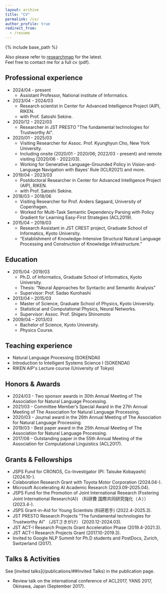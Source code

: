 ```yaml
---
layout: archive
title: "CV"
permalink: /cv/
author_profile: true
redirect_from:
  - /resume
---
```


{% include base_path %}

Also please refer to [researchmap](https://researchmap.jp/shuheikurita) for the latest.<br>
Feel free to contact me for a full cv (pdf).

## Professional experience

* 2024/04 - present
  * Assistant Professor, National institute of Informatics.
* 2023/04 - 2024/03
  * Research scientist in Center for Advanced Intelligence Project (AIP), RIKEN.
  * with Prof. Satoshi Sekine.
* 2020/12 - 2022/03
  * Researcher in JST PRESTO "The fundamental technologies for Trustworthy AI".
* 2020/01 - 2025/03
  * Visiting Researcher for Assoc. Prof. Kyunghyun Cho, New York University.
  * Including onsite (2020/01 - 2020/06; 2022/03 - present) and remote visiting (2020/06 - 2022/03).
  * Working for Generative Language-Grounded Policy in Vision-and-Language Navigation with Bayes' Rule (ICLR2021) and more.
* 2019/04 - 2023/03
  * Postdoctoral Researcher in Center for Advanced Intelligence Project (AIP), RIKEN.
  * with Prof. Satoshi Sekine.
* 2018/03 – 2018/06
  * Visiting Researcher for Prof. Anders Søgaard, University of Copenhagen.
  * Worked for Multi-Task Semantic Dependency Parsing with Policy Gradient for Learning Easy-First Strategies (ACL2019).
* 2015/04 – 2019/03
  * Research Assistant in JST CREST project, Graduate School of Informatics, Kyoto University.
  * “Establishment of Knowledge-Intensive Structural Natural Language Processing and Construction of Knowledge Infrastructure.”

## Education

* 2015/04 -2019/03
  * Ph.D. of Informatics, Graduate School of Informatics, Kyoto University.
  * Thesis: "Neural Approaches for Syntactic and Semantic Analysis"
  * Supervisor: Prof. Sadao Kurohashi
* 2013/04 – 2015/03
  * Master of Science, Graduate School of Physics, Kyoto University.
  * Statistical and Computational Physics, Neural Networks.
  * Supervisor: Assoc. Prof. Shigeru Shinomoto
* 2009/04 – 2013/03
  * Bachelor of Science, Kyoto University.
  * Physics Course.

## Teaching experience

- Natural Language Processing (SOKENDAI)
- Introduction to Intelligent Systems Science I (SOKENDAI)
- RIKEN AIP's Lecture course (University of Tokyo)

## Honors & Awards

- 2024/03 - Two sponsor awards in 30th Annual Meeting of The Association for Natural Language Processing.
- 2021/03 - Committee Member’s Special Award in the 27th Annual Meeting of The Association for Natural Language Processing.
- 2020/03 - Journal award in the 26th Annual Meeting of The Association for Natural Language Processing.
- 2019/03 - Best paper award in the 25th Annual Meeting of The Association for Natural Language Processing.
- 2017/08 - Outstanding paper in the 55th Annual Meeting of the Association for Computational Linguistics (ACL2017).

## Grants & Fellowships

- JSPS Fund for CRONOS, Co-Investigator (PI: Taisuke Kobayashi) (2024.10-).
- Colaboration Research Grant with Toyota Motor Corporation (2024.04-).
- Microsoft Accelerating AI Academic Research (2023.09-2025.04).
- JSPS Fund for the Promotion of Joint International Research (Fostering Joint International Research(A)) （科研費 国際共同研究強化（Ａ）） (2023.4-).
- JSPS Grant-in-Aid for Young Scientists (科研若手) (2022.4-2025.3).
- JST PRESTO Research Projects "The fundamental technologies for Trustworthy AI" （JSTさきがけ） (2020.12-2024.03).
- JST ACT-I Research Projects Grant Acceleration Phase (2019.4-2021.3).
- JST ACT-I Research Projects Grant (2017.10-2019.3).
- Invited to Google NLP Summit for Ph.D students and PostDocs, Zurich, Switzerland (2017).

## Talks & Activities

See [invited talks](/publications/##Invited Talks) in the publication page.
- Review talk on the international conference of ACL2017, YANS 2017, Okinawa, Japan (September 2017).
